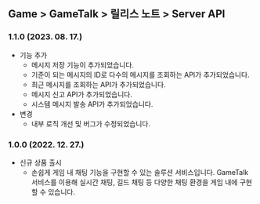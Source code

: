 ## Game > GameTalk > 릴리스 노트 > Server API

### 1.1.0 (2023. 08. 17.)

* 기능 추가
    * 메시지 저장 기능이 추가되었습니다.
    * 기준이 되는 메시지의 ID로 다수의 메시지를 조회하는 API가 추가되었습니다.
    * 최근 메시지를 조회하는 API가 추가되었습니다.
    * 메시지 신고 API가 추가되었습니다.
    * 시스템 메시지 발송 API가 추가되었습니다.
* 변경
  * 내부 로직 개선 및 버그가 수정되었습니다.
        
### 1.0.0 (2022. 12. 27.)

* 신규 상품 출시
    * 손쉽게 게임 내 채팅 기능을 구현할 수 있는 솔루션 서비스입니다. GameTalk 서비스를 이용해 실시간 채팅, 길드 채팅 등 다양한 채팅 환경을 게임 내에 구현할 수 있습니다.